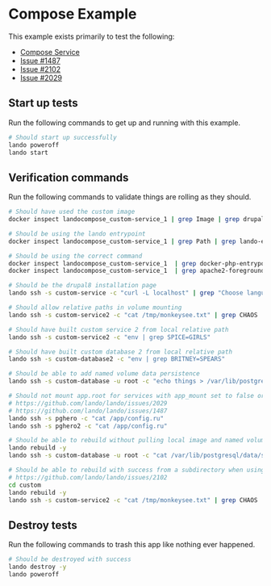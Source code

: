 Compose Example
===============

This example exists primarily to test the following:

* [Compose Service](https://docs.devwithlando.io/tutorials/compose.html)
* [Issue #1487](https://github.com/lando/lando/issues/1487)
* [Issue #2102](https://github.com/lando/lando/issues/2102)
* [Issue #2029](https://github.com/lando/lando/issues/2029)

Start up tests
--------------

Run the following commands to get up and running with this example.

```bash
# Should start up successfully
lando poweroff
lando start
```

Verification commands
---------------------

Run the following commands to validate things are rolling as they should.

```bash
# Should have used the custom image
docker inspect landocompose_custom-service_1 | grep Image | grep drupal:8

# Should be using the lando entrypoint
docker inspect landocompose_custom-service_1 | grep Path | grep lando-entrypoint.sh

# Should be using the correct command
docker inspect landocompose_custom-service_1  | grep docker-php-entrypoint
docker inspect landocompose_custom-service_1  | grep apache2-foreground

# Should be the drupal8 installation page
lando ssh -s custom-service -c "curl -L localhost" | grep "Choose language"

# Should allow relative paths in volume mounting
lando ssh -s custom-service2 -c "cat /tmp/monkeysee.txt" | grep CHAOS

# Should have built custom service 2 from local relative path
lando ssh -s custom-service2 -c "env | grep SPICE=GIRLS"

# Should have built custom database 2 from local relative path
lando ssh -s custom-database2 -c "env | grep BRITNEY=SPEARS"

# Should be able to add named volume data persistence
lando ssh -s custom-database -u root -c "echo things > /var/lib/postgresql/data/stuff"

# Should not mount app.root for services with app_mount set to false or disabled
# https://github.com/lando/lando/issues/2029
# https://github.com/lando/lando/issues/1487
lando ssh -s pghero -c "cat /app/config.ru"
lando ssh -s pghero2 -c "cat /app/config.ru"

# Should be able to rebuild without pulling local image and named volumes should work
lando rebuild -y
lando ssh -s custom-database -u root -c "cat /var/lib/postgresql/data/stuff | grep things"

# Should be able to rebuild with success from a subdirectory when using custom dockerfile
# https://github.com/lando/lando/issues/2102
cd custom
lando rebuild -y
lando ssh -s custom-service2 -c "cat /tmp/monkeysee.txt" | grep CHAOS
```

Destroy tests
-------------

Run the following commands to trash this app like nothing ever happened.

```bash
# Should be destroyed with success
lando destroy -y
lando poweroff
```
